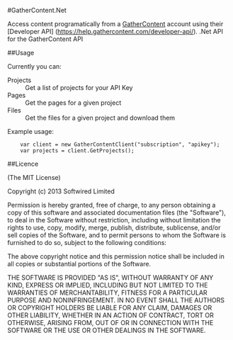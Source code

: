 #GatherContent.Net

Access content programatically from a [GatherContent](https://gathercontent.com/) account using their [Developer API] (https://help.gathercontent.com/developer-api/).
.Net API for the GatherContent API

##Usage

Currently you can:
<dl>
  <dt>Projects</dt>
  <dd>Get a list of projects for your API Key</dd>
  <dt>Pages</dt>
  <dd>Get the pages for a given project</dd>
  <dt>Files</dt>
  <dd>Get the files for a given project and download them</dd>
</dl>

Example usage:

        var client = new GatherContentClient("subscription", "apikey");
        var projects = client.GetProjects();

##Licence

(The MIT License)

Copyright (c) 2013 Softwired Limited

Permission is hereby granted, free of charge, to any person obtaining a copy
of this software and associated documentation files (the "Software"), to deal
in the Software without restriction, including without limitation the rights
to use, copy, modify, merge, publish, distribute, sublicense, and/or sell
copies of the Software, and to permit persons to whom the Software is
furnished to do so, subject to the following conditions:

The above copyright notice and this permission notice shall be included in all
copies or substantial portions of the Software.

THE SOFTWARE IS PROVIDED "AS IS", WITHOUT WARRANTY OF ANY KIND, EXPRESS OR
IMPLIED, INCLUDING BUT NOT LIMITED TO THE WARRANTIES OF MERCHANTABILITY,
FITNESS FOR A PARTICULAR PURPOSE AND NONINFRINGEMENT. IN NO EVENT SHALL THE
AUTHORS OR COPYRIGHT HOLDERS BE LIABLE FOR ANY CLAIM, DAMAGES OR OTHER
LIABILITY, WHETHER IN AN ACTION OF CONTRACT, TORT OR OTHERWISE, ARISING FROM,
OUT OF OR IN CONNECTION WITH THE SOFTWARE OR THE USE OR OTHER DEALINGS IN THE
SOFTWARE.
